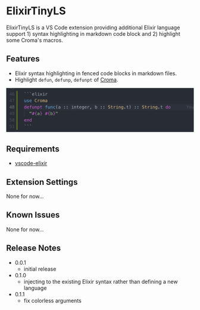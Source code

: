 # ElixirTinyLS

ElixirTinyLS is a VS Code extension providing additional Elixir language support 1) syntax highlighting in markdown code block and 2) highlight some Croma's macros.

## Features

- Elixir syntax highlighting in fenced code blocks in markdown files.
- Highlight `defun`, `defunp`, `defunpt` of [Croma](https://github.com/skirino/croma).

![image](./image.png)

## Requirements

- [vscode-elixir](https://github.com/fr1zle/vscode-elixir)

## Extension Settings

None for now...

## Known Issues

None for now...

## Release Notes

- 0.0.1
  - initial release
- 0.1.0
  - injecting to the existing Elixir syntax rather than defining a new language
- 0.1.1
  - fix colorless arguments

